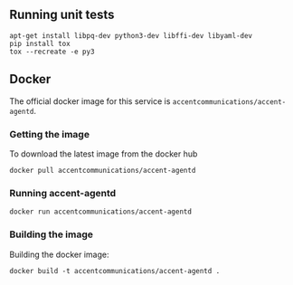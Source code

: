 ## Running unit tests

```
apt-get install libpq-dev python3-dev libffi-dev libyaml-dev
pip install tox
tox --recreate -e py3
```

## Docker

The official docker image for this service is `accentcommunications/accent-agentd`.

### Getting the image

To download the latest image from the docker hub

```shell
docker pull accentcommunications/accent-agentd
```

### Running accent-agentd

```shell
docker run accentcommunications/accent-agentd
```

### Building the image

Building the docker image:

```shell
docker build -t accentcommunications/accent-agentd .
```
